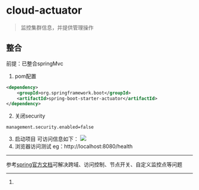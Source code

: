 # cloud-actuator
> 监控集群信息，并提供管理操作

## 整合
前提：已整合springMvc
1. pom配置
```xml
<dependency>
	<groupId>org.springframework.boot</groupId>
	<artifactId>spring-boot-starter-actuator</artifactId>
</dependency>
```
2. 关闭security
```properties
management.security.enabled=false
```
3. 启动项目
可访问信息如下：
![](http://oplcffkqi.bkt.clouddn.com/17-8-17/98145118.jpg)
4. 浏览器访问测试
eg：http://localhost:8080/health

---
参考[spring官方文档][spring-actuator文档]可解决跨域、访问控制、节点开关、自定义监控点等问题

---
1. [spring-actuator文档]: https://docs.spring.io/spring-boot/docs/current/reference/htmlsingle/#production-ready-endpoints  "万能的文档"